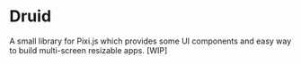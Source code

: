 # Druid
A small library for Pixi.js which provides some UI components and easy way to build multi-screen resizable apps. [WIP]